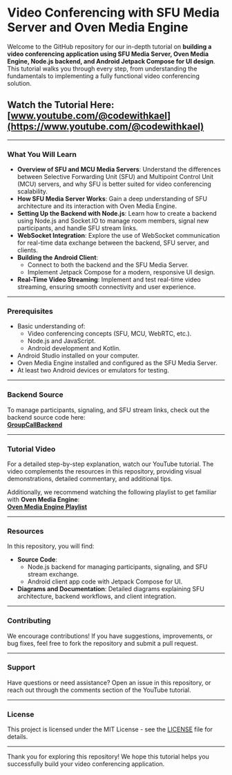 # **Video Conferencing with SFU Media Server and Oven Media Engine**

Welcome to the GitHub repository for our in-depth tutorial on **building a video conferencing application using SFU Media Server, Oven Media Engine, Node.js backend, and Android Jetpack Compose for UI design**. This tutorial walks you through every step, from understanding the fundamentals to implementing a fully functional video conferencing solution.

## **Watch the Tutorial Here**: [www.youtube.com/@codewithkael](https://www.youtube.com/@codewithkael)

---

### **What You Will Learn**
- **Overview of SFU and MCU Media Servers**: Understand the differences between Selective Forwarding Unit (SFU) and Multipoint Control Unit (MCU) servers, and why SFU is better suited for video conferencing scalability.
- **How SFU Media Server Works**: Gain a deep understanding of SFU architecture and its interaction with Oven Media Engine.
- **Setting Up the Backend with Node.js**: Learn how to create a backend using Node.js and Socket.IO to manage room members, signal new participants, and handle SFU stream links.
- **WebSocket Integration**: Explore the use of WebSocket communication for real-time data exchange between the backend, SFU server, and clients.
- **Building the Android Client**:
  - Connect to both the backend and the SFU Media Server.
  - Implement Jetpack Compose for a modern, responsive UI design.
- **Real-Time Video Streaming**: Implement and test real-time video streaming, ensuring smooth connectivity and user experience.

---

### **Prerequisites**
- Basic understanding of:
  - Video conferencing concepts (SFU, MCU, WebRTC, etc.).
  - Node.js and JavaScript.
  - Android development and Kotlin.
- Android Studio installed on your computer.
- Oven Media Engine installed and configured as the SFU Media Server.
- At least two Android devices or emulators for testing.

---

### **Backend Source**
To manage participants, signaling, and SFU stream links, check out the backend source code here:  
[**GroupCallBackend**](https://github.com/codewithkael/GroupCallBackend)

---

### **Tutorial Video**
For a detailed step-by-step explanation, watch our YouTube tutorial. The video complements the resources in this repository, providing visual demonstrations, detailed commentary, and additional tips.

Additionally, we recommend watching the following playlist to get familiar with **Oven Media Engine**:  
[**Oven Media Engine Playlist**](https://youtube.com/playlist?list=PLFelST8t9nqj8HCUGDypLdeX7E9gNKeAa&si=4d0l-Wzbv9Jsi2IC)

---

### **Resources**
In this repository, you will find:
- **Source Code**:
  - Node.js backend for managing participants, signaling, and SFU stream exchange.
  - Android client app code with Jetpack Compose for UI.
- **Diagrams and Documentation**: Detailed diagrams explaining SFU architecture, backend workflows, and client integration.

---

### **Contributing**
We encourage contributions! If you have suggestions, improvements, or bug fixes, feel free to fork the repository and submit a pull request.

---

### **Support**
Have questions or need assistance? Open an issue in this repository, or reach out through the comments section of the YouTube tutorial.

---

### **License**
This project is licensed under the MIT License - see the [LICENSE](LICENSE) file for details.

---

Thank you for exploring this repository! We hope this tutorial helps you successfully build your video conferencing application.
